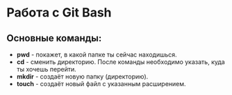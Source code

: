 # Работа с Git Bash


## Основные команды:

- **pwd** - покажет, в какой папке ты сейчас находишься.
- **cd** - сменить директорию. После команды необходимо указать, куда ты хочешь перейти.
- **mkdir** - создаёт новую папку (директорию).
- **touch** - создаёт новый файл с указанным расширением.